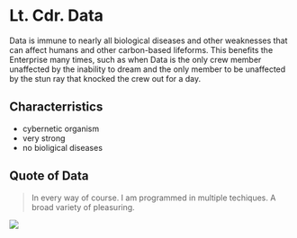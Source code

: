 # Lt. Cdr. Data

Data is immune to nearly all biological diseases and other weaknesses that can affect humans and other carbon-based lifeforms. This benefits the Enterprise many times, such as when Data is the only crew member unaffected by the inability to dream and the only member to be unaffected by the stun ray that knocked the crew out for a day.

## Characterristics

* cybernetic organism
* very strong
* no bioligical diseases

## Quote of Data

> In every way of course. I am programmed in multiple techiques.
> A broad variety of pleasuring.

<img src="https://upload.wikimedia.org/wikipedia/en/0/09/DataTNG.jpg"/>